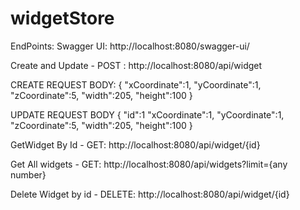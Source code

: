 # widgetStore

EndPoints: Swagger UI: http://localhost:8080/swagger-ui/

Create and Update     - POST : http://localhost:8080/api/widget

CREATE REQUEST BODY:
{
	"xCoordinate":1,
	"yCoordinate":1,
	"zCoordinate":5,
	"width":205,
	"height":100
}

UPDATE REQUEST BODY
{
	"id":1
	"xCoordinate":1,
	"yCoordinate":1,
	"zCoordinate":5,
	"width":205,
	"height":100
}

GetWidget By Id       - GET: http://localhost:8080/api/widget/{id}

Get All widgets       - GET: http://localhost:8080/api/widgets?limit={any number}

Delete Widget by id   - DELETE: http://localhost:8080/api/widget/{id}